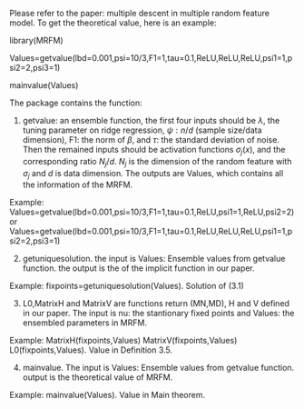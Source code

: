 Please refer to the paper: multiple descent in multiple random feature model. To get the theoretical value, here is an example:

library(MRFM)

Values=getvalue(lbd=0.001,psi=10/3,F1=1,tau=0.1,ReLU,ReLU,ReLU,psi1=1,psi2=2,psi3=1)

mainvalue(Values)



The package contains the function:
1. getvalue: an ensemble function, the first four inputs should be $\lambda$, the tuning parameter on ridge regression, $\psi:n/d$ (sample size/data dimension), F1: the norm of $\beta$, and $\tau$: the standard deviation of  noise. Then the remained inputs should be activation functions $\sigma_j(x)$, and the corresponding ratio $N_j/d$. $N_j$ is the dimension of the random feature with $\sigma_j$ and $d$ is data dimension. The outputs are Values, which contains all the information of the MRFM.

Example: Values=getvalue(lbd=0.001,psi=10/3,F1=1,tau=0.1,ReLU,psi1=1,ReLU,psi2=2)
or    Values=getvalue(lbd=0.001,psi=10/3,F1=1,tau=0.1,ReLU,ReLU,ReLU,psi1=1,psi2=2,psi3=1)

2. getuniquesolution.    the input is  Values: Ensemble values from getvalue function. the output is the  of the implicit function in our paper.

Example: fixpoints=getuniquesolution(Values).  Solution of (3.1) 

3. L0,MatrixH and MatrixV are functions return (MN,MD), H and V defined in our paper. The input is nu: the stantionary fixed points and Values: the ensembled parameters in MRFM.

Example: MatrixH(fixpoints,Values)  MatrixV(fixpoints,Values)  L0(fixpoints,Values). Value in Definition 3.5.


4. mainvalue.  The input is Values: Ensemble values from getvalue function.  output is the theoretical value of MRFM.

Example: mainvalue(Values).  Value in  Main theorem. 
  

